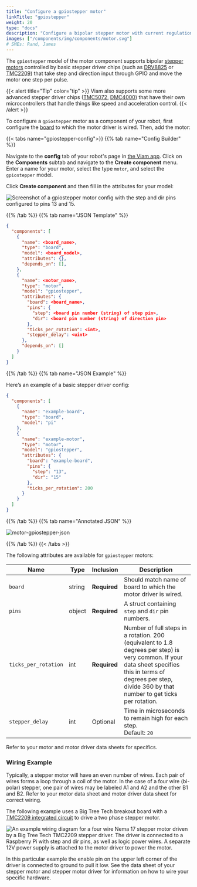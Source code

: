 ```yaml
---
title: "Configure a gpiostepper motor"
linkTitle: "gpiostepper"
weight: 20
type: "docs"
description: "Configure a bipolar stepper motor with current regulation and 1/32 microstepping driven by a basic driver."
images: ["/components/img/components/motor.svg"]
# SMEs: Rand, James
---
```


The `gpiostepper` model of the motor component supports bipolar [stepper motors](https://en.wikipedia.org/wiki/Stepper_motor) controlled by basic stepper driver chips (such as [DRV8825](https://www.ti.com/product/DRV8825) or [TMC2209](https://www.trinamic.com/support/eval-kits/details/tmc2209-bob/)) that take step and direction input through GPIO and move the motor one step per pulse.

{{< alert title="Tip" color="tip" >}}
Viam also supports some more advanced stepper driver chips ([TMC5072](../tmc5072/), [DMC4000](../dmc4000/)) that have their own microcontrollers that handle things like speed and acceleration control.
{{< /alert >}}

To configure a `gpiostepper` motor as a component of your robot, first configure the [board](/components/board/) to which the motor driver is wired.
Then, add the motor:

{{< tabs name="gpiostepper-config">}}
{{% tab name="Config Builder" %}}

Navigate to the **config** tab of your robot's page in [the Viam app](https://app.viam.com).
Click on the **Components** subtab and navigate to the **Create component** menu.
Enter a name for your motor, select the type `motor`, and select the `gpiostepper` model.

Click **Create component** and then fill in the attributes for your model:

![Screenshot of a gpiostepper motor config with the step and dir pins configured to pins 13 and 15.](../../img/motor/gpiostepper-config-ui.png)

{{% /tab %}}
{{% tab name="JSON Template" %}}

```json
{
  "components": [
    {
      "name": <board_name>,
      "type": "board",
      "model": <board_model>,
      "attributes": {},
      "depends_on": [],
    },
    {
      "name": <motor_name>,
      "type": "motor",
      "model": "gpiostepper",
      "attributes": {
        "board": <board_name>,
        "pins": {
          "step": <board pin number (string) of step pin>,
          "dir": <board pin number (string) of direction pin>
        },
        "ticks_per_rotation": <int>,
        "stepper_delay": <uint>
      },
      "depends_on": []
    }
  ]
}
```

{{% /tab %}}
{{% tab name="JSON Example" %}}

Here’s an example of a basic stepper driver config:

```json
{
  "components": [
    {
      "name": "example-board",
      "type": "board",
      "model": "pi"
    },
    {
      "name": "example-motor",
      "type": "motor",
      "model": "gpiostepper",
      "attributes": {
        "board": "example-board",
        "pins": {
          "step": "13",
          "dir": "15"
        },
        "ticks_per_rotation": 200
      }
    }
  ]
}
```

{{% /tab %}}
{{% tab name="Annotated JSON" %}}

![motor-gpiostepper-json](../../img/motor/motor-gpiostepper-json.png)

{{% /tab %}}
{{< /tabs >}}

The following attributes are available for `gpiostepper` motors:

| Name | Type | Inclusion | Description |
| ---- | ---- | --------- | ---------- |
| `board` | string | **Required** | Should match name of board to which the motor driver is wired. |
| `pins` | object | **Required** |  A struct containing `step` and `dir` pin numbers. |
| `ticks_per_rotation` | int | **Required** | Number of full steps in a rotation. 200 (equivalent to 1.8 degrees per step) is very common. If your data sheet specifies this in terms of degrees per step, divide 360 by that number to get ticks per rotation. |
| `stepper_delay` | int | Optional | Time in microseconds to remain high for each step. <br> Default: `20` |

Refer to your motor and motor driver data sheets for specifics.

### Wiring Example

Typically, a stepper motor will have an even number of wires.
Each pair of wires forms a loop through a coil of the motor.
In the case of a four wire (bi-polar) stepper, one pair of wires may be labeled A1 and A2 and the other B1 and B2.
Refer to your motor data sheet and motor driver data sheet for correct wiring.

The following example uses a Big Tree Tech breakout board with a [TMC2209 integrated circuit](https://www.trinamic.com/products/integrated-circuits/details/tmc2209-la/) to drive a two phase stepper motor.

![An example wiring diagram for a four wire Nema 17 stepper motor driven by a Big Tree Tech TMC2209 stepper driver. The driver is connected to a Raspberry Pi with step and dir pins, as well as logic power wires. A separate 12V power supply is attached to the motor driver to power the motor.](../../img/motor/motor-gpiostepper-wiring.png)

In this particular example the enable pin on the upper left corner of the driver is connected to ground to pull it low.
See the data sheet of your stepper motor and stepper motor driver for information on how to wire your specific hardware.
